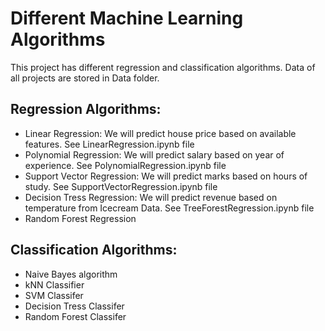 # Different Machine Learning Algorithms
This project has different regression and classification algorithms. Data of all projects are stored in Data folder.

## Regression Algorithms:
* Linear Regression: We will predict house price based on available features. See LinearRegression.ipynb file
* Polynomial Regression: We will predict salary based on year of experience. See PolynomialRegression.ipynb file
* Support Vector Regression: We will predict marks based on hours of study. See SupportVectorRegression.ipynb file
* Decision Tress Regression: We will predict revenue based on temperature from Icecream Data. See TreeForestRegression.ipynb file
* Random Forest Regression

## Classification Algorithms:
* Naive Bayes algorithm
* kNN Classifier
* SVM Classifer
* Decision Tress Classifer
* Random Forest Classifer
